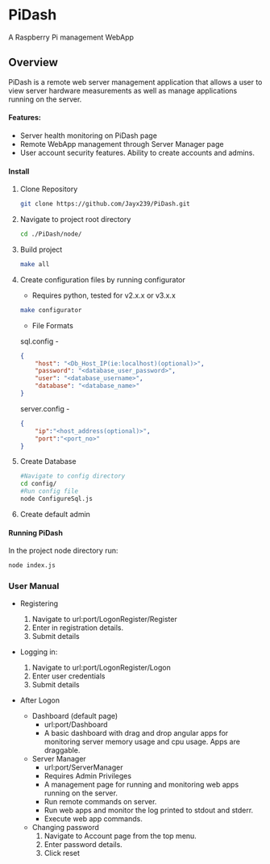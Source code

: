 # PiDash
A Raspberry Pi management WebApp

## Overview
PiDash is a remote web server management application that allows a user to view server hardware measurements as well as manage applications running on the server.


#### Features:
* Server health monitoring on PiDash page
* Remote WebApp management through Server Manager page
* User account security features. Ability to create accounts and admins.

#### Install
1. Clone Repository
    ```bash
    git clone https://github.com/Jayx239/PiDash.git
    ```
2. Navigate to project root directory
    ```bash
    cd ./PiDash/node/
    ```
3. Build project
    ```bash
    make all
    ```
4. Create configuration files by running configurator
    * Requires python, tested for v2.x.x or v3.x.x
    ```bash
    make configurator
    ```
    *  File Formats

    sql.config -
    ```json
    {
        "host": "<Db_Host_IP(ie:localhost)(optional)>",
        "password": "<database_user_password>",
        "user": "<database_username>",
        "database": "<database_name>"
    }
    ```
    server.config -
    ```json
    {
        "ip":"<host_address(optional)>",
        "port":"<port_no>"
    }
    ```
5. Create Database
    ```bash
    #Navigate to config directory
    cd config/
    #Run config file
    node ConfigureSql.js
    ```
6. Create default admin
#### Running PiDash
In the project node directory run:
```bash
node index.js
```

### User Manual
* Registering
    1. Navigate to url:port/LogonRegister/Register
    2. Enter in registration details.
    3. Submit details
* Logging in:
    1. Navigate to url:port/LogonRegister/Logon
    2. Enter user credentials
    3. Submit details

* After Logon
    * Dashboard (default page)
        * url:port/Dashboard
        * A basic dashboard with drag and drop angular apps for monitoring server memory usage and cpu usage. Apps are draggable.
    * Server Manager
        * url:port/ServerManager
        * Requires Admin Privileges
        * A management page for running and monitoring web apps running on the server.
        * Run remote commands on server.
        * Run web apps and monitor the log printed to stdout and stderr.
        * Execute web app commands.
    * Changing password
        1. Navigate to Account page from the top menu.
        2. Enter password details.
        3. Click reset
        